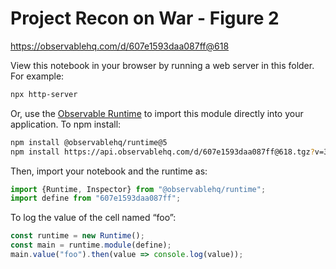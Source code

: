 # Project Recon on War - Figure 2

https://observablehq.com/d/607e1593daa087ff@618

View this notebook in your browser by running a web server in this folder. For
example:

~~~sh
npx http-server
~~~

Or, use the [Observable Runtime](https://github.com/observablehq/runtime) to
import this module directly into your application. To npm install:

~~~sh
npm install @observablehq/runtime@5
npm install https://api.observablehq.com/d/607e1593daa087ff@618.tgz?v=3
~~~

Then, import your notebook and the runtime as:

~~~js
import {Runtime, Inspector} from "@observablehq/runtime";
import define from "607e1593daa087ff";
~~~

To log the value of the cell named “foo”:

~~~js
const runtime = new Runtime();
const main = runtime.module(define);
main.value("foo").then(value => console.log(value));
~~~
